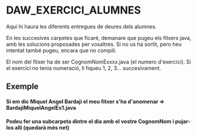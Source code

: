 # DAW_EXERCICI_ALUMNES

Aquí hi haura les diferents entregues de deures dels alumnes.

En les succesives carpetes que ficaré, demanare que pugeu els fitxers java, amb les solucions  proposades per vosaltres.
Si no us ha sortit, pero heu intentat també pugeu, encara que no compili.

El nom del fitxer ha de ser CognomNomExxxx.java (el numero d'exercici). Si el exercici no tenia numeració, li fiqueu 1, 2, 3... succesivament.


## Exemple 

#### Si em dic Miquel Angel Bardaji  el meu fitxer s'ha d'anomenar =>  BardajiMiquelAngelEx1.java

#### Podeu fer una subcarpeta dintre el dia amb el vostre CognomNom i pujar-los allí (quedarà més net)
